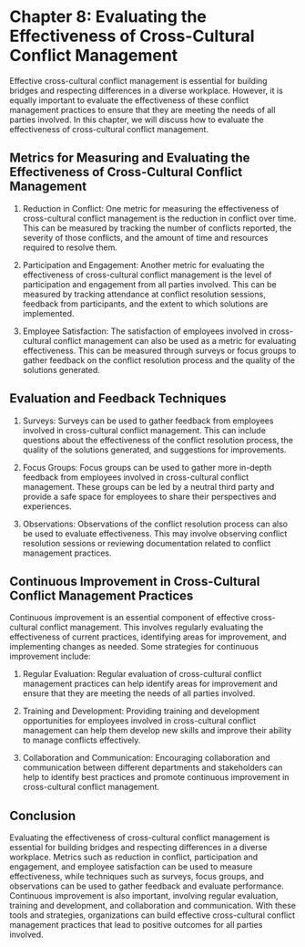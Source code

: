 Chapter 8: Evaluating the Effectiveness of Cross-Cultural Conflict Management
=============================================================================

Effective cross-cultural conflict management is essential for building bridges and respecting differences in a diverse workplace. However, it is equally important to evaluate the effectiveness of these conflict management practices to ensure that they are meeting the needs of all parties involved. In this chapter, we will discuss how to evaluate the effectiveness of cross-cultural conflict management.

Metrics for Measuring and Evaluating the Effectiveness of Cross-Cultural Conflict Management
--------------------------------------------------------------------------------------------

1. Reduction in Conflict: One metric for measuring the effectiveness of cross-cultural conflict management is the reduction in conflict over time. This can be measured by tracking the number of conflicts reported, the severity of those conflicts, and the amount of time and resources required to resolve them.

2. Participation and Engagement: Another metric for evaluating the effectiveness of cross-cultural conflict management is the level of participation and engagement from all parties involved. This can be measured by tracking attendance at conflict resolution sessions, feedback from participants, and the extent to which solutions are implemented.

3. Employee Satisfaction: The satisfaction of employees involved in cross-cultural conflict management can also be used as a metric for evaluating effectiveness. This can be measured through surveys or focus groups to gather feedback on the conflict resolution process and the quality of the solutions generated.

Evaluation and Feedback Techniques
----------------------------------

1. Surveys: Surveys can be used to gather feedback from employees involved in cross-cultural conflict management. This can include questions about the effectiveness of the conflict resolution process, the quality of the solutions generated, and suggestions for improvements.

2. Focus Groups: Focus groups can be used to gather more in-depth feedback from employees involved in cross-cultural conflict management. These groups can be led by a neutral third party and provide a safe space for employees to share their perspectives and experiences.

3. Observations: Observations of the conflict resolution process can also be used to evaluate effectiveness. This may involve observing conflict resolution sessions or reviewing documentation related to conflict management practices.

Continuous Improvement in Cross-Cultural Conflict Management Practices
----------------------------------------------------------------------

Continuous improvement is an essential component of effective cross-cultural conflict management. This involves regularly evaluating the effectiveness of current practices, identifying areas for improvement, and implementing changes as needed. Some strategies for continuous improvement include:

1. Regular Evaluation: Regular evaluation of cross-cultural conflict management practices can help identify areas for improvement and ensure that they are meeting the needs of all parties involved.

2. Training and Development: Providing training and development opportunities for employees involved in cross-cultural conflict management can help them develop new skills and improve their ability to manage conflicts effectively.

3. Collaboration and Communication: Encouraging collaboration and communication between different departments and stakeholders can help to identify best practices and promote continuous improvement in cross-cultural conflict management.

Conclusion
----------

Evaluating the effectiveness of cross-cultural conflict management is essential for building bridges and respecting differences in a diverse workplace. Metrics such as reduction in conflict, participation and engagement, and employee satisfaction can be used to measure effectiveness, while techniques such as surveys, focus groups, and observations can be used to gather feedback and evaluate performance. Continuous improvement is also important, involving regular evaluation, training and development, and collaboration and communication. With these tools and strategies, organizations can build effective cross-cultural conflict management practices that lead to positive outcomes for all parties involved.
